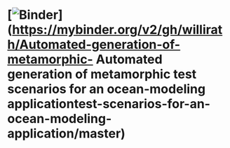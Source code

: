 # [![Binder](https://mybinder.org/badge_logo.svg)](https://mybinder.org/v2/gh/willirath/Automated-generation-of-metamorphic- Automated generation of metamorphic test scenarios for an ocean-modeling applicationtest-scenarios-for-an-ocean-modeling-application/master)

